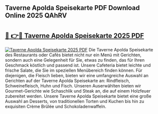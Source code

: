 ## Taverne Apolda Speisekarte PDF Download Online 2025 QAhRV

# <h2><a href="http://gcchukh.nevu.top/?p=Taverne+Apolda+Speisekarte">🔗 👉🔴 Taverne Apolda Speisekarte 2025 PDF</a></h2>

[![Taverne Apolda Speisekarte 2025 PDF](https://i.imgur.com/dBaPXMq.png)](http://gcchukh.nevu.top/?p=Taverne+Apolda+Speisekarte)
Die Taverne Apolda Speisekarte des Restaurants oder Cafés bietet nicht nur ein Menü mit Gerichten, sondern auch eine Gelegenheit für Sie, etwas zu finden, das für Ihren Geschmack köstlich und passend ist. Unsere Cafeteria bietet leichte und frische Salate, die Sie im speziellen Menübereich finden können. Für diejenigen, die Fleisch lieben, bieten wir eine umfangreiche Auswahl an Gerichten auf der Taverne Apolda Speisekarte an: Rindfleisch, Schweinefleisch, Huhn und Fisch. Unseren Auserwählten bieten wir Gourmet-Gerichte wie Schaschlik und Steak an, die auf einem Holzfeuer zubereitet werden. Unsere Taverne Apolda Speisekarte bietet eine große Auswahl an Desserts, von traditionellen Torten und Kuchen bis hin zu exquisiten Crème Brûlée und Schokoladenwaffeln.
